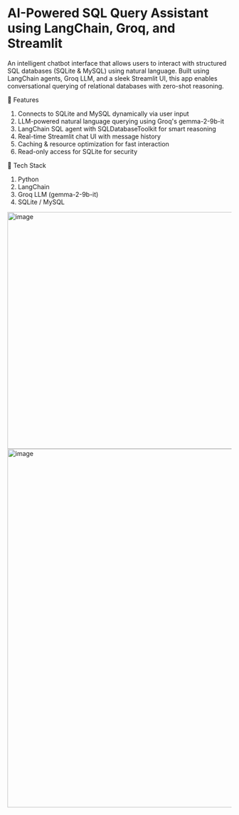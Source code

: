 # AI-Powered SQL Query Assistant using LangChain, Groq, and Streamlit
An intelligent chatbot interface that allows users to interact with structured SQL databases (SQLite & MySQL) using natural language. Built using LangChain agents, Groq LLM, and a sleek Streamlit UI, this app enables conversational querying of relational databases with zero-shot reasoning.

📌 Features
1. Connects to SQLite and MySQL dynamically via user input
2. LLM-powered natural language querying using Groq's gemma-2-9b-it
3. LangChain SQL agent with SQLDatabaseToolkit for smart reasoning
4. Real-time Streamlit chat UI with message history
5. Caching & resource optimization for fast interaction
6. Read-only access for SQLite for security


🧱 Tech Stack
1. Python
2. LangChain
3. Groq LLM (gemma-2-9b-it)
4. SQLite / MySQL

<img width="1666" height="531" alt="image" src="https://github.com/user-attachments/assets/cf8c7d48-506e-46b9-87fa-2d68bf075f72" />

<img width="1765" height="804" alt="image" src="https://github.com/user-attachments/assets/aa978169-077a-4aa2-97c4-2c308eb7fe19" />
